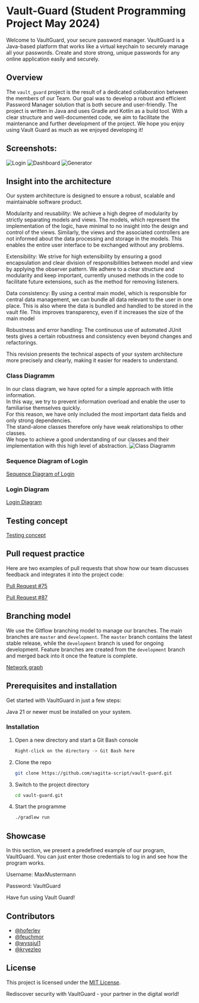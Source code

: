 # Vault-Guard (Student Programming Project May 2024)
Welcome to VaultGuard, your secure password manager. VaultGuard is a Java-based platform that works like a virtual keychain to securely manage all your passwords. Create and store strong, unique passwords for any online application easily and securely.

## Overview

The `vault_guard` project is the result of a dedicated collaboration between the members of our Team. Our goal was to develop a robust and efficient Password Manager solution that is both secure and user-friendly. The project is written in Java and uses Gradle and Kotlin as a build tool. With a clear structure and well-documented code, we aim to facilitate the maintenance and further development of the project. We hope you enjoy using Vault Guard as much as we enjoyed developing it!

## Screenshots:
![Login](./screenshots/screenshot-login.png)
![Dashboard](./screenshots/screenshot-dashboard.png)
![Generator](./screenshots/screenshot-generator.png)

## Insight into the architecture
Our system architecture is designed to ensure a robust, scalable and maintainable software product.

Modularity and reusability:
We achieve a high degree of modularity by strictly separating models and views. The models, which represent the implementation of the logic, have minimal to no insight into the design and control of the views. Similarly, the views and the associated controllers are not informed about the data processing and storage in the models. This enables the entire user interface to be exchanged without any problems.

Extensibility:
We strive for high extensibility by ensuring a good encapsulation and clear division of responsibilities between model and view by applying the observer pattern. We adhere to a clear structure and modularity and keep important, currently unused methods in the code to facilitate future extensions, such as the method for removing listeners.

Data consistency:
By using a central main model, which is responsible for central data management, we can bundle all data relevant to the user in one place. This is also where the data is bundled and handled to be stored in the vault file. This improves transparency, even if it increases the size of the main model

Robustness and error handling:
The continuous use of automated JUnit tests gives a certain robustness and consistency even beyond changes and refactorings.

This revision presents the technical aspects of your system architecture more precisely and clearly, making it easier for readers to understand.



### Class Diagramm
In our class diagram, we have opted for a simple approach with little information. <br>
In this way, we try to prevent information overload and enable the user to familiarise themselves quickly. <br>
For this reason, we have only included the most important data fields and only strong dependencies. <br>
The stand-alone classes therefore only have weak relationships to other classes. <br>
We hope to achieve a good understanding of our classes and their implementation with this high level of abstraction.
![Class Diagramm](./diagrams/Vault-Guard-Class-Diagram.svg)

### Sequence Diagram of Login

[Sequence Diagram of Login](./diagrams/Vault_Guard_Login_Sequenz_Diagramm.drawio.png)

### Login Diagram

[Login Diagram](./diagrams/Vault_Guard_Login.drawio.png)

## Testing concept
[Testing concept](./documents/Testing_Konzept_Vault_guard.docx)

## Pull request practice
Here are two examples of pull requests that show how our team discusses feedback and integrates it into the project code:

[Pull Request #75](https://github.zhaw.ch/PM2-IT23aWIN-fame-wahl-kars/team2-ctrl_C_ctrl_V-projekt2-vault_guard/pull/75)

[Pull Request #87](https://github.zhaw.ch/PM2-IT23aWIN-fame-wahl-kars/team2-ctrl_C_ctrl_V-projekt2-vault_guard/pull/87)

## Branching model
We use the Gitflow branching model to manage our branches. The main branches are `master` and `development`. The `master` branch contains the latest stable release, while the `development` branch is used for ongoing development. Feature branches are created from the `development` branch and merged back into it once the feature is complete.

[Network graph](https://github.zhaw.ch/PM2-IT23aWIN-fame-wahl-kars/team2-ctrl_C_ctrl_V-projekt2-vault_guard/network)

## Prerequisites and installation

Get started with VaultGuard in just a few steps:

Java 21 or newer must be installed on your system.

### Installation

1. Open a new directory and start a Git Bash console
   ```sh
   Right-click on the directory -> Git Bash here
   ```
2. Clone the repo
   ```sh
   git clone https://github.com/sagitta-script/vault-guard.git
   ```
3. Switch to the project directory
   ```sh
   cd vault-guard.git
   ```
4. Start the programme
   ```sh
   ./gradlew run 
   ```




## Showcase
In this section, we present a predefined example of our program, VaultGuard.
You can just enter those credentials to log in and see how the program works.

Username: MaxMustermann

Password: VaultGuard

Have fun using Vault Guard!

## Contributors

- [@hoferlev](https://github.zhaw.ch/hoferlev)
- [@feuchmor](https://github.zhaw.ch/feuchmor)
- [@wyssjul1](https://github.zhaw.ch/wyssjul1)
- [@kryezleo](https://github.zhaw.ch/kryezleo)

## License

This project is licensed under the [MIT License](LICENSE).

Rediscover security with VaultGuard - your partner in the digital world!



